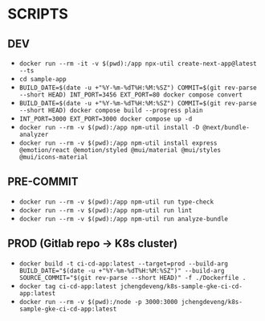 # SCRIPTS

## DEV

- `docker run --rm -it -v $(pwd):/app npx-util create-next-app@latest --ts`
- `cd sample-app`
- `BUILD_DATE=$(date -u +"%Y-%m-%dT%H:%M:%SZ") COMMIT=$(git rev-parse --short HEAD) INT_PORT=3456 EXT_PORT=80 docker compose convert`
- `BUILD_DATE=$(date -u +"%Y-%m-%dT%H:%M:%SZ") COMMIT=$(git rev-parse --short HEAD) docker compose build --progress plain`
- `INT_PORT=3000 EXT_PORT=3000 docker compose up -d`
- `docker run --rm -v $(pwd):/app npm-util install -D @next/bundle-analyzer`
- `docker run --rm -v $(pwd):/app npm-util install express @emotion/react @emotion/styled @mui/material @mui/styles @mui/icons-material`

## PRE-COMMIT

- `docker run --rm -v $(pwd):/app npm-util run type-check`
- `docker run --rm -v $(pwd):/app npm-util run lint`
- `docker run --rm -v $(pwd):/app npm-util run analyze-bundle`

## PROD (Gitlab repo -> K8s cluster)

- `docker build -t ci-cd-app:latest --target=prod --build-arg BUILD_DATE="$(date -u +"%Y-%m-%dT%H:%M:%SZ")" --build-arg SOURCE_COMMIT="$(git rev-parse --short HEAD)" -f ./Dockerfile .`
- `docker tag ci-cd-app:latest jchengdeveng/k8s-sample-gke-ci-cd-app:latest`
- `docker run --rm -v $(pwd):/node -p 3000:3000 jchengdeveng/k8s-sample-gke-ci-cd-app:latest`
